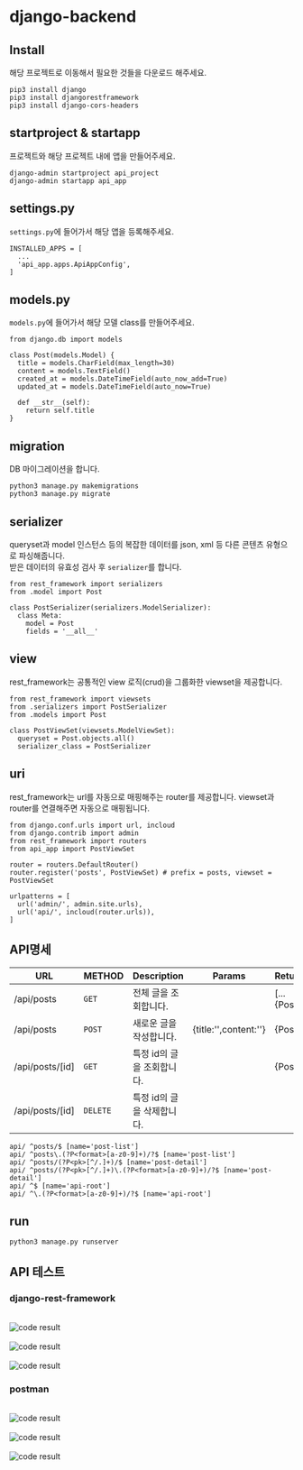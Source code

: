 # django-backend

## Install
해당 프로젝트로 이동해서 필요한 것들을 다운로드 해주세요.
```
pip3 install django
pip3 install djangorestframework
pip3 install django-cors-headers
```

## startproject & startapp
프로젝트와 해당 프로젝트 내에 앱을 만들어주세요.
```
django-admin startproject api_project
django-admin startapp api_app
```

## settings.py
`settings.py`에 들어가서 해당 앱을 등록해주세요.

```
INSTALLED_APPS = [
  ...
  'api_app.apps.ApiAppConfig',
]
```
## models.py
`models.py`에 들어가서 해당 모델 class를 만들어주세요.

```
from django.db import models

class Post(models.Model) {
  title = models.CharField(max_length=30)
  content = models.TextField()
  created_at = models.DateTimeField(auto_now_add=True)
  updated_at = models.DateTimeField(auto_now=True)

  def __str__(self):
    return self.title
}
```

## migration
  DB 마이그레이션을 합니다.

```
python3 manage.py makemigrations
python3 manage.py migrate
```

## serializer
queryset과 model 인스턴스 등의 복잡한 데이터를 json, xml 등 다른 콘텐츠 유형으로 파싱해줍니다.    
받은 데이터의 유효성 검사 후 `serializer`를 합니다.

```
from rest_framework import serializers
from .model import Post

class PostSerializer(serializers.ModelSerializer):
  class Meta:
    model = Post
    fields = '__all__'
```

## view
rest_framework는 공통적인 view 로직(crud)을 그룹화한 viewset을 제공합니다. 

```
from rest_framework import viewsets
from .serializers import PostSerializer
from .models import Post

class PostViewSet(viewsets.ModelViewSet):
  queryset = Post.objects.all()
  serializer_class = PostSerializer
```

## uri
rest_framework는 url를 자동으로 매핑해주는 router를 제공합니다. viewset과 router를 연결해주면 자동으로 매핑됩니다.

```
from django.conf.urls import url, incloud
from django.contrib import admin
from rest_framework import routers
from api_app import PostViewSet

router = routers.DefaultRouter()
router.register('posts', PostViewSet) # prefix = posts, viewset = PostViewSet

urlpatterns = [
  url('admin/', admin.site.urls),
  url('api/', incloud(router.urls)),
]
```

## API명세
|URL|METHOD|Description|Params|Return|
|---|---|---|---|---|
|/api/posts|`GET`|전체 글을 조회합니다.||[...{Post}]|
|/api/posts|`POST`|새로운 글을 작성합니다.|{title:'',content:''}|{Post}|
|/api/posts/[id]|`GET`|특정 id의 글을 조회합니다.||{Post}|
|/api/posts/[id]|`DELETE`|특정 id의 글을 삭제합니다.|||

```
api/ ^posts/$ [name='post-list']    
api/ ^posts\.(?P<format>[a-z0-9]+)/?$ [name='post-list']    
api/ ^posts/(?P<pk>[^/.]+)/$ [name='post-detail']   
api/ ^posts/(?P<pk>[^/.]+)\.(?P<format>[a-z0-9]+)/?$ [name='post-detail']   
api/ ^$ [name='api-root']   
api/ ^\.(?P<format>[a-z0-9]+)/?$ [name='api-root']    
```

## run
```
python3 manage.py runserver
```

## API 테스트

### django-rest-framework
<br/><img src="./imgs/readme_img_1.png" alt="code result" /> <br/>
<br/><img src="./imgs/readme_img_2.png" alt="code result" /> <br/>
<br/><img src="./imgs/readme_img_3.png" alt="code result" /> <br/>

### postman
<br/><img src="./imgs/readme_img_6.png" alt="code result" /> <br/>
<br/><img src="./imgs/readme_img_7.png" alt="code result" /> <br/>
<br/><img src="./imgs/readme_img_8.png" alt="code result" /> <br/>
